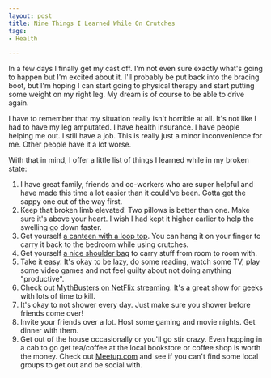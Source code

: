 ```yaml
--- 
layout: post
title: Nine Things I Learned While On Crutches
tags: 
- Health

---
```

In a few days I finally get my cast off. I'm not even sure exactly what's going to happen but I'm excited about it. I'll probably be put back into the bracing boot, but I'm hoping I can start going to physical therapy and start putting some weight on my right leg.  My dream is of course to be able to drive again.

I have to remember that my situation really isn't horrible at all.  It's not like I had to have my leg amputated. I have health insurance. I have people helping me out. I still have a job. This is really just a minor inconvenience for me. Other people have it a lot worse.

With that in mind, I offer a little list of things I learned while in my broken state:
<ol>
	<li>I have great family, friends and co-workers who are super helpful and have made this time a lot easier than it could've been. Gotta get the sappy one out of the way first.</li>
	<li> Keep that broken limb elevated! Two pillows is better than one. Make sure it's above your heart. I wish I had kept it higher earlier to help the swelling go down faster.</li>
	<li> Get yourself <a href="http://www.amazon.com/Klean-Kanteen-Stainless-Bottle-18-Ounce/dp/B0014X9VCK/">a canteen with a loop top</a>.  You can hang it on your finger to carry it back to the bedroom while using crutches.</li>
	<li> Get yourself <a href="http://www.amazon.com/Rothco-Classic-Paratrooper-Shoulder-Bag/dp/B000BFJE7O/ref=pd_sbs_sg_4">a nice shoulder bag</a> to carry stuff from room to room with.</li>
	<li> Take it easy. It's okay to be lazy, do some reading, watch some TV, play some video games and not feel guilty about not doing anything "productive".</li>
	<li> Check out <a href="http://www.netflix.com/WiMovie/MythBusters_Collection_1/70067548">MythBusters on NetFlix streaming</a>. It's a great show for geeks with lots of time to kill.</li>
	<li> It's okay to not shower every day. Just make sure you shower before friends come over!</li>
	<li> Invite your friends over a lot. Host some gaming and movie nights. Get dinner with them.</li>
	<li> Get out of the house occasionally or you'll go stir crazy. Even hopping in a cab to go get tea/coffee at the local bookstore or coffee shop is worth the money. Check out <a href="http://www.meetup.com">Meetup.com</a> and see if you can't find some local groups to get out and be social with.</li>
</ol>
